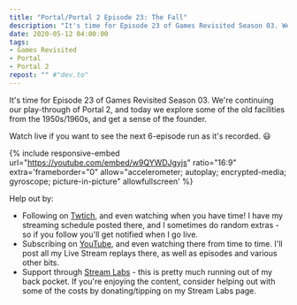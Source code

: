 ```yaml
---
title: "Portal/Portal 2 Episode 23: The Fall"
description: "It's time for Episode 23 of Games Revisited Season 03. We're continuing our play-through of Portal 2, and today we explore some of the old facilities from the 1950s/1960s, and get a sense of the founder."
date: 2020-05-12 04:00:00
tags:
- Games Revisited
- Portal
- Portal 2
repost: "" #"dev.to"
---
```


It's time for Episode 23 of Games Revisited Season 03. We're continuing our play-through of Portal 2, and today we explore some of the old facilities from the 1950s/1960s, and get a sense of the founder.

Watch live if you want to see the next 6-episode run as it's recorded. :smiley:
<!--more-->

{% include responsive-embed url="https://youtube.com/embed/w9QYWDJgyjs" ratio="16:9" extra='frameborder="0" allow="accelerometer; autoplay; encrypted-media; gyroscope; picture-in-picture" allowfullscreen' %}

Help out by:
 * Following on [Twtich](https://twitch.tv/AnonJr_Live), and even watching when you have time! I have my streaming schedule posted there, and I sometimes do random extras - so if you follow you'll get notified when I go live.
 * Subscribing on [YouTube](http://www.youtube.com/channel/UCXafqhKHbkSUIrq0LAuu0tw), and even watching there from time to time. I'll post all my Live Stream replays there, as well as episodes and various other bits.
 * Support through [Stream Labs](https://streamlabs.com/anonjr_live) - this is pretty much running out of my back pocket. If you're enjoying the content, consider helping out with some of the costs by donating/tipping on my Stream Labs page.